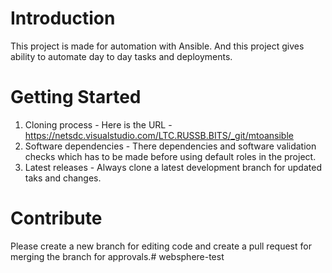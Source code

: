 # Introduction 
This project is made for automation with Ansible. And this project gives ability to automate day to day tasks and deployments. 

# Getting Started
1.	Cloning process - Here is the URL - https://netsdc.visualstudio.com/LTC.RUSSB.BITS/_git/mtoansible 
2.	Software dependencies - There dependencies and software validation checks which has to be made before using default roles in the project.
3.	Latest releases - Always clone a latest development branch for updated taks and changes.

# Contribute
Please create a new branch for editing code and create a pull request for merging the branch for approvals.# websphere-test

